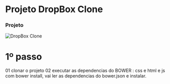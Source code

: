 # Projeto DropBox Clone


### Projeto
![DropBox Clone](https://firebasestorage.googleapis.com/v0/b/hcode-com-br.appspot.com/o/DropBoxClone.jpg?alt=media&token=d59cad0c-440d-4516-88f2-da904b9bb443)

# 1º passo
01 clonar o projeto 
02 executar as dependencias do BOWER : css e html e js com bower install, 
vai ler as dependencias do bower.json e instalar.

